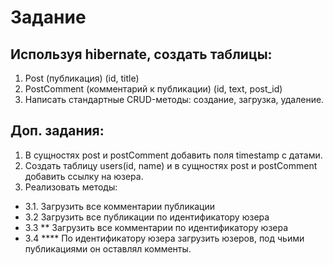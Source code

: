 # Задание
## Используя hibernate, создать таблицы:
1. Post (публикация) (id, title)
2. PostComment (комментарий к публикации) (id, text, post_id)
3. Написать стандартные CRUD-методы: создание, загрузка, удаление.
     
## Доп. задания:
1. В сущностях post и postComment добавить поля timestamp с датами.
2. Создать таблицу users(id, name) и в сущностях post и postComment добавить ссылку на юзера.
3. Реализовать методы:
* 3.1. Загрузить все комментарии публикации
* 3.2 Загрузить все публикации по идентификатору юзера
* 3.3 ** Загрузить все комментарии по идентификатору юзера
* 3.4 **** По идентификатору юзера загрузить юзеров, под чьими публикациями он оставлял комменты.


